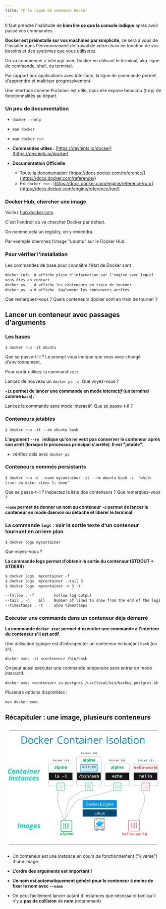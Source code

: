 ```yaml
---
title: TP la ligne de commande Docker
---
```


<!-- ## Objectifs Pédagogiques
  - Connaître les outils permettant d'interagir avec docker
  - Lancer un conteneur avec des passages d'arguments
  - Savoir utiliser les commandes ps, run, logs, exec -->


<!-- --- -->

<!-- # Mentalité :
![](../assets/images/changingThings.jpg) -->

Il faut prendre l'habitude de **bien lire ce que la console indique** après avoir passé vos commandes.


<!-- --- -->

**Docker est préinstallé sur vos machines par simplicité**, ce sera à vous de l'installer dans l'environnement de travail de votre choix en fonction de vos besoins et des systèmes que vous utiliserez.

On va commencer à interagir avec Docker en utilisant le terminal, aka. ligne de commande, shell, ou terminal.

Par rapport aux applications avec interface, la ligne de commande permet d'apprendre et maîtriser progressivement. 

Une interface comme Portainer est utile, mais elle expose beaucou (trop) de fonctionnalités au départ.

<!-- --- -->

### Un peu de documentation

- `docker --help`
- `man docker`
- `man docker run`

- **Commandes utiles :** [https://devhints.io/docker](https://devhints.io/docker)

- **Documentation Officielle**
  - Toute la documentaion: [https://docs.docker.com/reference/](https://docs.docker.com/reference/)
  - Ex: `docker run` : [https://docs.docker.com/engine/reference/run/](https://docs.docker.com/engine/reference/run/)



<!-- --- -->

<!-- ## Lancer un conteneur "Hello world"

```shell
$ docker run hello-world
```

**Décomposons cette «ligne de commande»** 

* Le prompt
```shell
"$" est le caractère indiquant qu'on va entrer une commande dans un "PROMPT" 

user@machine:~$ est un prompt plus réaliste mais plus long 
```
* La commande 
```shell
"docker" est ici l'exécutable qu'on appelle sur la machine locale
```
* L'argument
```shell
"run" est un argument qui indique à l'exécutable ce qu'on veut faire.
En l'occurence c'est une commande Docker.
```
* Le sous-argument, le paramètre de la commande
```shell"
"hello-world"" est le nom d'une image Docker sur le DockerHub 
```
cf. [https://hub.docker.com/_/hello-world/](https://hub.docker.com/_/hello-world/) -->

<!-- --- -->

### Docker Hub, chercher une image

Visitez [hub.docker.com](https://hub.docker.com).

C'est l'endroit où va chercher Docker par défaut. 

On nomme cela un registry, on y reviendra.

Par exemple cherchez l'image "ubuntu" sur le Docker Hub.

<!-- --- -->

### Pour vérifier l'installation

Les commandes de base pour connaître l'état de Docker sont :

```shell
docker info  # affiche plein d'information sur l'engine avec lequel vous êtes en contact
docker ps    # affiche les conteneurs en train de tourner
docker ps -a # affiche  également les conteneurs arrêtés
```

Que remarquez-vous ? Quels conteneurs docker sont en train de tourner ?

<!-- --- -->

## Lancer un conteneur avec passages d'arguments

### Les bases

```shell
$ docker run -it ubuntu 
```
Que se passe-t-il ? Le prompt vous indique que vous avez changé d'environnement.

Pour sortir utilisez la command `exit`

Lancez de nouveau un `docker ps -a`. Que voyez-vous ? 

**`-it` permet de lancer une commande en mode _interactif_ (un terminal comme `bash`).**

Lancez la commande sans mode interactif. Que se passe-t-il ?

<!-- --- -->

### Conteneurs jetables 

```shell
$ docker run -it --rm ubuntu bash
```
**L'argument `--rm ` indique qu'on ne veut pas conserver le conteneur après son arrêt (lorsque le processus principal s'arrête). Il est "jetable".**

- vérifiez cela avec `docker ps`

<!-- ## Les commandes de démarrage

```shell
$ docker run -it --rm alpine bash
```
Que se passe-t-il ? Pourquoi ? 

Il faut que la commande demandée existe dans l'image.

```shell
$ docker run -it --rm alpine sh
```

Quelles peuvent être les différences entre les images ubuntu et alpine ? -->

### Conteneurs nommés persistants

```shell
$ docker run -d --name mycontainer -it --rm ubuntu bash -c  'while true; do date; sleep 1; done' 
```
Que se passe-t-il ? Inspectez la liste des conteneurs ? Que remarquez-vous ? 

**`-name` permet de donner un nom au conteneur**
**`-d` permet de lancer le conteneur en mode **daemon** ou **détaché** et libérer le terminal**

<!-- --- -->

### La commande `logs` : voir la sortie texte d'un conteneur tournant en arrière plan

```shell
$ docker logs mycontainer
```
Que voyez-vous ? 

**La commande logs permet d'obtenir la sortie du conteneur (STDOUT + STDERR)**

```shell
$ docker logs  mycontainer -f 
$ docker logs  mycontainer --tail 3 
$ docker logs  mycontainer -n 3 -t 

```

```shell
--follow , -f         Follow log output
--tail , -n    all    Number of lines to show from the end of the logs
--timestamps , -t     Show timestamps
```

<!-- --- -->


### Exécuter une commande dans un conteneur déja démarré

**La commande `docker exec` permet d'exécuter une commande à l'intérieur du conteneur s'il est actif**.

Une utilisation typique est d'introspecter un conteneur en lançant `bash` (ou `sh`).

```
docker exec -it <conteneur> /bin/bash
```

On peut aussi exécuter une commande temporaire sans entrer en mode interactif.

```
docker exec <conteneur> su postgres /usr/local/bin/backup_postgres.sh
```

Plusieurs options disponibles :
```
man docker exec 
```

<!-- --- -->

## Récapituler : une image, plusieurs conteneurs

![](../assets/images/ops-basics-isolation.svg)

- Un conteneur est une instance en cours de fonctionnement ("vivante") d'une image.

- **L'ordre des arguments est important !**
- **Un nom est automatiquement généré pour le conteneur à moins de fixer le nom avec `--name`**
- On peut facilement lancer autant d'instances que nécessaire tant qu'il n'y a **pas de collision** de **nom** (notamment)

<!-- --- -->
